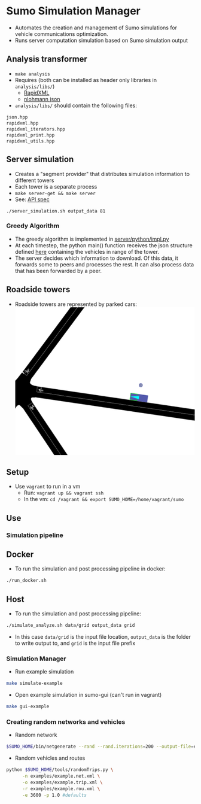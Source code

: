 # Sumo Simulation Manager
- Automates the creation and management of Sumo simulations for vehicle communications optimization.
- Runs server computation simulation based on Sumo simulation output

## Analysis transformer
- `make analysis`
- Requires (both can be installed as header only libraries in `analysis/libs/`)
  - [RapidXML](https://sourceforge.net/projects/rapidxml/)
  - [nlohmann json](https://raw.githubusercontent.com/nlohmann/json/develop/single_include/nlohmann/json.hpp)
- `analysis/libs/` should contain the following files:
```
json.hpp
rapidxml.hpp
rapidxml_iterators.hpp
rapidxml_print.hpp
rapidxml_utils.hpp
```

## Server simulation
- Creates a "segment provider" that distributes simulation information to different towers
- Each tower is a separate process
- `make server-get && make server`
- See: [API spec](docs/api.md)
```
./server_simulation.sh output_data 81
```

### Greedy Algorithm
- The greedy algorithm is implemented in [server/python/impl.py](server/python/impl.py)
- At each timestep, the python main() function receives the json structure defined [here](docs/api.md) containing the vehicles in range of the tower.
- The server decides which information to download. Of this data, it forwards some to peers and processes the rest. It can also process data that has been forwarded by a peer.

## Roadside towers
- Roadside towers are represented by parked cars:
![Screenshot](docs/images/example_server.png)

## Setup
- Use `vagrant` to run in a vm
  - Run: `vagrant up && vagrant ssh`
  - In the vm: `cd /vagrant && export SUMO_HOME=/home/vagrant/sumo`

## Use

### Simulation pipeline

## Docker
- To run the simulation and post processing pipeline in docker:
```bash
./run_docker.sh
```

## Host
- To run the simulation and post processing pipeline:
```bash
./simulate_analyze.sh data/grid output_data grid
```
- In this case `data/grid` is the input file location, `output_data` is the folder to write output to, and `grid` is the input file prefix

### Simulation Manager
- Run example simulation
```bash
make simulate-example
```

- Open example simulation in sumo-gui (can't run in vagrant)
```bash
make gui-example
```

### Creating random networks and vehicles
- Random network
```bash
$SUMO_HOME/bin/netgenerate --rand --rand.iterations=200 --output-file=example.net.xml
```

- Random vehicles and routes
```bash
python $SUMO_HOME/tools/randomTrips.py \
      -n examples/example.net.xml \
      -o examples/example.trip.xml \
      -r examples/example.rou.xml \
      -e 3600 -p 1.0 #defaults
```
